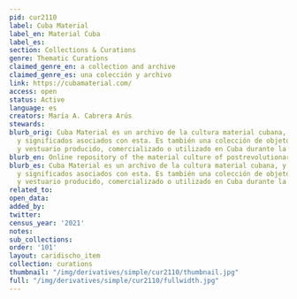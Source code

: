 ```yaml
---
pid: cur2110
label: Cuba Material
label_en: Material Cuba
label_es:
section: Collections & Curations
genre: Thematic Curations
claimed_genre_en: a collection and archive
claimed_genre_es: una colección y archivo
link: https://cubamaterial.com/
access: open
status: Active
language: es
creators: María A. Cabrera Arús
stewards:
blurb_orig: Cuba Material es un archivo de la cultura material cubana, y de las prácticas
  y significados asociados con esta. Es también una colección de objetos, documentos
  y vestuario producido, comercializado o utilizado en Cuba durante la Guerra Fría.
blurb_en: Online repository of the material culture of postrevolutionary Cuba (1959–1990).
blurb_es: Cuba Material es un archivo de la cultura material cubana, y de las prácticas
  y significados asociados con esta. Es también una colección de objetos, documentos
  y vestuario producido, comercializado o utilizado en Cuba durante la Guerra Fría.
related_to:
open_data:
added_by:
twitter:
census_year: '2021'
notes:
sub_collections:
order: '101'
layout: caridischo_item
collection: curations
thumbnail: "/img/derivatives/simple/cur2110/thumbnail.jpg"
full: "/img/derivatives/simple/cur2110/fullwidth.jpg"
---
```

